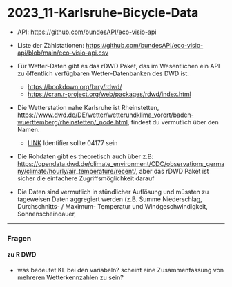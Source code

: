 # 2023_11-Karlsruhe-Bicycle-Data

- API: https://github.com/bundesAPI/eco-visio-api
- Liste der Zählstationen: https://github.com/bundesAPI/eco-visio-api/blob/main/eco-visio-api.csv

- Für Wetter-Daten gibt es das rDWD Paket, das im Wesentlichen ein API zu öffentlich verfügbaren Wetter-Datenbanken des DWD ist.
  - https://bookdown.org/brry/rdwd/
  - https://cran.r-project.org/web/packages/rdwd/index.html
 
- Die Wetterstation nahe Karlsruhe ist Rheinstetten, https://www.dwd.de/DE/wetter/wetterundklima_vorort/baden-wuerttemberg/rheinstetten/_node.html, findest du vermutlich über den Namen.
  - [LINK](https://opendata.dwd.de/climate_environment/CDC/observations_germany/climate/hourly/air_temperature/recent/TU_Stundenwerte_Beschreibung_Stationen.txt) Identifier sollte 04177 sein

- Die Rohdaten gibt es theoretisch auch über z.B: https://opendata.dwd.de/climate_environment/CDC/observations_germany/climate/hourly/air_temperature/recent/, aber das rDWD Paket ist sicher die einfachere Zugriffsmöglichkeit darauf
- Die Daten sind vermutlich in stündlicher Auflösung und müssten zu tageweisen Daten aggregiert werden (z.B. Summe Niederschlag, Durchschnitts- / Maximum- Temperatur und Windgeschwindigkeit, Sonnenscheindauer,

---

### Fragen

#### zu R DWD
- was bedeutet KL bei den variabeln? scheint eine Zusammenfassung von mehreren Wetterkennzahlen zu sein? 
